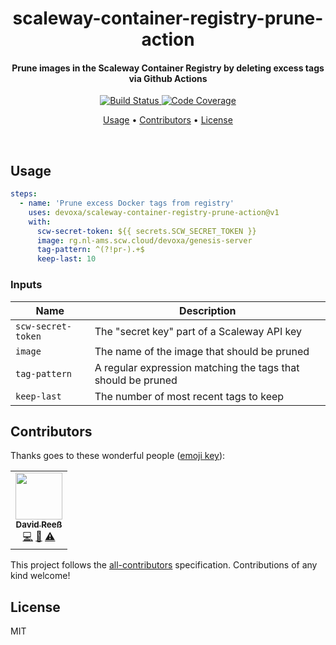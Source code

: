 <!-- Title -->
<h1 align="center">
  scaleway-container-registry-prune-action
</h1>

<!-- Description -->
<h4 align="center">
  Prune images in the Scaleway Container Registry by deleting excess tags via Github Actions
</h4>

<!-- Badges -->
<p align="center">
  <a href="https://github.com/devoxa/scaleway-container-registry-prune-action/actions?query=branch%3Amaster+workflow%3A%22Continuous+Integration%22">
    <img
      src="https://img.shields.io/github/actions/workflow/status/devoxa/scaleway-container-registry-prune-action/push.yml?branch=master&style=flat-square"
      alt="Build Status"
    />
  </a>

  <a href="https://codecov.io/github/devoxa/scaleway-container-registry-prune-action">
    <img
      src="https://img.shields.io/codecov/c/github/devoxa/scaleway-container-registry-prune-action/master?style=flat-square"
      alt="Code Coverage"
    />
  </a>
</p>

<!-- Quicklinks -->
<p align="center">
  <a href="#usage">Usage</a> •
  <a href="#contributors">Contributors</a> •
  <a href="#license">License</a>
</p>

<br>

## Usage

```yml
steps:
  - name: 'Prune excess Docker tags from registry'
    uses: devoxa/scaleway-container-registry-prune-action@v1
    with:
      scw-secret-token: ${{ secrets.SCW_SECRET_TOKEN }}
      image: rg.nl-ams.scw.cloud/devoxa/genesis-server
      tag-pattern: ^(?!pr-).+$
      keep-last: 10
```

### Inputs

| Name               | Description                                                  |
| ------------------ | ------------------------------------------------------------ |
| `scw-secret-token` | The "secret key" part of a Scaleway API key                  |
| `image`            | The name of the image that should be pruned                  |
| `tag-pattern`      | A regular expression matching the tags that should be pruned |
| `keep-last`        | The number of most recent tags to keep                       |

## Contributors

Thanks goes to these wonderful people ([emoji key](https://allcontributors.org/docs/en/emoji-key)):

<!-- ALL-CONTRIBUTORS-LIST:START - Do not remove or modify this section -->
<!-- prettier-ignore-start -->
<!-- markdownlint-disable -->
<table>
  <tr>
    <td align="center"><a href="https://www.david-reess.de"><img src="https://avatars3.githubusercontent.com/u/4615516?v=4?s=75" width="75px;" alt=""/><br /><sub><b>David Reeß</b></sub></a><br /><a href="https://github.com/devoxa/scaleway-container-registry-prune-action/commits?author=queicherius" title="Code">💻</a> <a href="https://github.com/devoxa/scaleway-container-registry-prune-action/commits?author=queicherius" title="Documentation">📖</a> <a href="https://github.com/devoxa/scaleway-container-registry-prune-action/commits?author=queicherius" title="Tests">⚠️</a></td>
  </tr>
</table>

<!-- markdownlint-restore -->
<!-- prettier-ignore-end -->

<!-- ALL-CONTRIBUTORS-LIST:END -->

This project follows the [all-contributors](https://github.com/all-contributors/all-contributors)
specification. Contributions of any kind welcome!

## License

MIT
